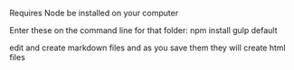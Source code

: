 Requires Node be installed on your computer

Enter these on the command line for that folder:
npm install
gulp default

edit and create markdown files and as you save them they will create html files
